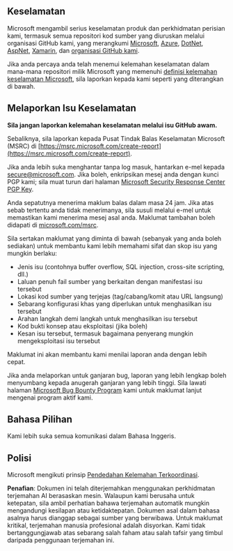 ## Keselamatan

Microsoft mengambil serius keselamatan produk dan perkhidmatan perisian kami, termasuk semua repositori kod sumber yang diuruskan melalui organisasi GitHub kami, yang merangkumi [Microsoft](https://github.com/Microsoft), [Azure](https://github.com/Azure), [DotNet](https://github.com/dotnet), [AspNet](https://github.com/aspnet), [Xamarin](https://github.com/xamarin), dan [organisasi GitHub kami](https://opensource.microsoft.com/).

Jika anda percaya anda telah menemui kelemahan keselamatan dalam mana-mana repositori milik Microsoft yang memenuhi [definisi kelemahan keselamatan Microsoft](https://docs.microsoft.com/previous-versions/tn-archive/cc751383(v=technet.10)?WT.mc_id=academic-77952-leestott), sila laporkan kepada kami seperti yang diterangkan di bawah.

## Melaporkan Isu Keselamatan

**Sila jangan laporkan kelemahan keselamatan melalui isu GitHub awam.**

Sebaliknya, sila laporkan kepada Pusat Tindak Balas Keselamatan Microsoft (MSRC) di [https://msrc.microsoft.com/create-report](https://msrc.microsoft.com/create-report).

Jika anda lebih suka menghantar tanpa log masuk, hantarkan e-mel kepada [secure@microsoft.com](mailto:secure@microsoft.com). Jika boleh, enkripsikan mesej anda dengan kunci PGP kami; sila muat turun dari halaman [Microsoft Security Response Center PGP Key](https://www.microsoft.com/en-us/msrc/pgp-key-msrc).

Anda sepatutnya menerima maklum balas dalam masa 24 jam. Jika atas sebab tertentu anda tidak menerimanya, sila susuli melalui e-mel untuk memastikan kami menerima mesej asal anda. Maklumat tambahan boleh didapati di [microsoft.com/msrc](https://www.microsoft.com/msrc). 

Sila sertakan maklumat yang diminta di bawah (sebanyak yang anda boleh sediakan) untuk membantu kami lebih memahami sifat dan skop isu yang mungkin berlaku:

  * Jenis isu (contohnya buffer overflow, SQL injection, cross-site scripting, dll.)
  * Laluan penuh fail sumber yang berkaitan dengan manifestasi isu tersebut
  * Lokasi kod sumber yang terjejas (tag/cabang/komit atau URL langsung)
  * Sebarang konfigurasi khas yang diperlukan untuk menghasilkan isu tersebut
  * Arahan langkah demi langkah untuk menghasilkan isu tersebut
  * Kod bukti konsep atau eksploitasi (jika boleh)
  * Kesan isu tersebut, termasuk bagaimana penyerang mungkin mengeksploitasi isu tersebut

Maklumat ini akan membantu kami menilai laporan anda dengan lebih cepat.

Jika anda melaporkan untuk ganjaran bug, laporan yang lebih lengkap boleh menyumbang kepada anugerah ganjaran yang lebih tinggi. Sila lawati halaman [Microsoft Bug Bounty Program](https://microsoft.com/msrc/bounty) kami untuk maklumat lanjut mengenai program aktif kami.

## Bahasa Pilihan

Kami lebih suka semua komunikasi dalam Bahasa Inggeris.

## Polisi

Microsoft mengikuti prinsip [Pendedahan Kelemahan Terkoordinasi](https://www.microsoft.com/en-us/msrc/cvd).

**Penafian**:
Dokumen ini telah diterjemahkan menggunakan perkhidmatan terjemahan AI berasaskan mesin. Walaupun kami berusaha untuk ketepatan, sila ambil perhatian bahawa terjemahan automatik mungkin mengandungi kesilapan atau ketidaktepatan. Dokumen asal dalam bahasa asalnya harus dianggap sebagai sumber yang berwibawa. Untuk maklumat kritikal, terjemahan manusia profesional adalah disyorkan. Kami tidak bertanggungjawab atas sebarang salah faham atau salah tafsir yang timbul daripada penggunaan terjemahan ini.